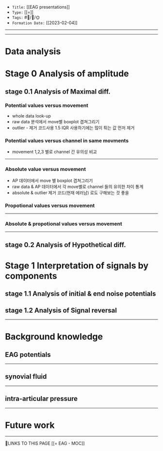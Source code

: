 
-   `Title:` [[EAG presentations]]
-   `Type:` [[=]]
-   `Tags:` #🧠️/📝️/🌞️ 
-   `Formation Date:` [[2023-02-04]]
---


---
# Data analysis

# Stage 0 Analysis of amplitude
## stage 0.1 Analysis of Maximal diff.

### Potential values versus movement 
  - whole data look-up
  - raw data 분석에서 move별 boxplot 겹쳐그리기
  - outlier - 제거 코드사용 1.5 IQR  사용하기에는 많이 튀는 값 먼저 제거

### Potential values versus channel in same movments
  - movement 1,2,3 별로 channel 간 유의성 비교

---
### Absolute value versus movement
  - AP 데이터에서 move 별 boxplot 겹쳐그리기
  - raw data & AP 데이터에서 각 move별로 channel 들의 유의한 차이 통계
  - absolute & outlier 제거 코드(현재 에러남) 로도 구해보는 것 좋을

### Propotional values versus movement
---

### Absolute & propotional values versus movement


---
## stage 0.2 Analysis of Hypothetical diff.


# Stage 1 Interpretation of signals by components
## stage 1.1 Analysis of initial & end noise potentials

## stage 1.2 Analysis of Signal reversal

---
# Background knowledge 

## EAG potentials

---
## synovial fluid

---
## intra-articular pressure

---


# Future work
---



🔗LINKS TO THIS PAGE
[[= EAG - MOC]]